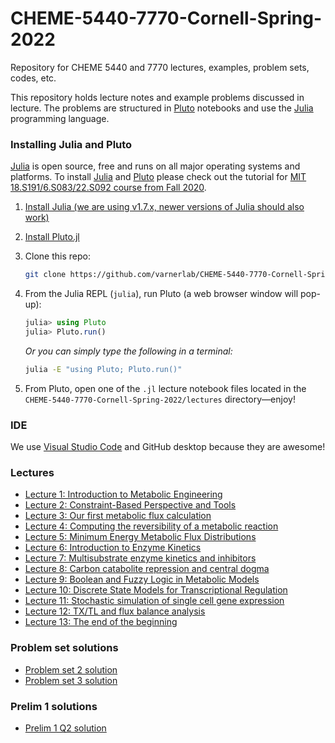 # CHEME-5440-7770-Cornell-Spring-2022

Repository for CHEME 5440 and 7770 lectures, examples, problem sets, codes, etc.

This repository holds lecture notes and example problems discussed in lecture. The problems are structured in [Pluto](https://github.com/fonsp/Pluto.jl) notebooks and use the [Julia](https://julialang.org) programming language.

### Installing Julia and Pluto

[Julia](https://julialang.org) is open source, free and runs on all major operating systems and platforms. To install
[Julia](https://julialang.org) and [Pluto](https://github.com/fonsp/Pluto.jl) please check out the tutorial for
[MIT 18.S191/6.S083/22.S092 course from Fall 2020](https://computationalthinking.mit.edu/Fall20/installation/).

1. [Install Julia (we are using v1.7.x, newer versions of Julia should also work)](https://julialang.org/downloads/)
1. [Install Pluto.jl](https://github.com/fonsp/Pluto.jl#installation)
1. Clone this repo:

    ```bash
    git clone https://github.com/varnerlab/CHEME-5440-7770-Cornell-Spring-2022.git
    ```

1. From the Julia REPL (`julia`), run Pluto (a web browser window will pop-up):

    ```julia
    julia> using Pluto
    julia> Pluto.run()
    ```

    _Or you can simply type the following in a terminal:_

    ```bash
    julia -E "using Pluto; Pluto.run()"
    ```

1. From Pluto, open one of the `.jl` lecture notebook files located in the `CHEME-5440-7770-Cornell-Spring-2022/lectures` directory—enjoy!

### IDE

We use [Visual Studio Code](https://code.visualstudio.com) and GitHub desktop because they are awesome!

### Lectures

* [Lecture 1: Introduction to Metabolic Engineering](https://htmlview.glitch.me/?https://github.com/varnerlab/CHEME-5440-7770-Cornell-Spring-2022/blob/main/html/Lecture-1-5440-7770-S2022.jl.html)
* [Lecture 2: Constraint-Based Perspective and Tools](https://htmlview.glitch.me/?https://github.com/varnerlab/CHEME-5440-7770-Cornell-Spring-2022/blob/main/html/Lecture-2-5440-7770-S2022.jl.html)
* [Lecture 3: Our first metabolic flux calculation](https://htmlview.glitch.me/?https://github.com/varnerlab/CHEME-5440-7770-Cornell-Spring-2022/blob/main/html/Lecture-3-5440-7770-S2022.jl.html)
* [Lecture 4: Computing the reversibility of a metabolic reaction](https://htmlview.glitch.me/?https://github.com/varnerlab/CHEME-5440-7770-Cornell-Spring-2022/blob/main/html/Lecture-4-5440-7770-S2022.jl.html)
* [Lecture 5: Minimum Energy Metabolic Flux Distributions](https://htmlview.glitch.me/?https://github.com/varnerlab/CHEME-5440-7770-Cornell-Spring-2022/blob/main/html/Lecture-5-5440-7770-S2022.jl.html)
* [Lecture 6: Introduction to Enzyme Kinetics](https://htmlview.glitch.me/?https://github.com/varnerlab/CHEME-5440-7770-Cornell-Spring-2022/blob/main/html/Lecture-6-5440-7770-S2022.jl.html)
* [Lecture 7: Multisubstrate enzyme kinetics and inhibitors](https://htmlview.glitch.me/?https://github.com/varnerlab/CHEME-5440-7770-Cornell-Spring-2022/blob/main/html/Lecture-7-5440-7770-S2022.jl.html)
* [Lecture 8: Carbon catabolite repression and central dogma](https://htmlview.glitch.me/?https://github.com/varnerlab/CHEME-5440-7770-Cornell-Spring-2022/blob/main/html/Lecture-8-5440-7770-S2022.jl.html)
* [Lecture 9: Boolean and Fuzzy Logic in Metabolic Models](https://htmlview.glitch.me/?https://github.com/varnerlab/CHEME-5440-7770-Cornell-Spring-2022/blob/main/html/Lecture-9-5440-7770-S2022.jl.html)
* [Lecture 10: Discrete State Models for Transcriptional Regulation](https://htmlview.glitch.me/?https://github.com/varnerlab/CHEME-5440-7770-Cornell-Spring-2022/blob/main/html/Lecture-10-5440-7770-S2022.jl.html)
* [Lecture 11: Stochastic simulation of single cell gene expression](https://htmlview.glitch.me/?https://github.com/varnerlab/CHEME-5440-7770-Cornell-Spring-2022/blob/main/html/Lecture-11-5440-7770-S2022.jl.html)
* [Lecture 12: TX/TL and flux balance analysis](https://htmlview.glitch.me/?https://github.com/varnerlab/CHEME-5440-7770-Cornell-Spring-2022/blob/main/html/Lecture-12-5440-7770-S2022.jl.html)
* [Lecture 13: The end of the beginning](https://htmlview.glitch.me/?https://github.com/varnerlab/CHEME-5440-7770-Cornell-Spring-2022/blob/main/html/Lecture-13-5440-7770-S2022.jl.html)

### Problem set solutions

* [Problem set 2 solution](https://htmlview.glitch.me/?https://github.com/varnerlab/CHEME-5440-7770-Cornell-Spring-2022/blob/main/html/PS2-5440-7770-Soln.jl.html)
* [Problem set 3 solution](https://htmlview.glitch.me/?https://github.com/varnerlab/CHEME-5440-7770-Cornell-Spring-2022/blob/main/html/PS3-5440-7770-S2022-C2-Soln.jl.html)

### Prelim 1 solutions
* [Prelim 1 Q2 solution](https://htmlview.glitch.me/?https://github.com/varnerlab/CHEME-5440-7770-Cornell-Spring-2022/blob/main/prelim_1/html/P1-Q2-Soln-S2022.jl.html)
